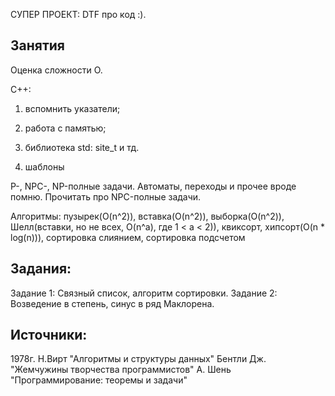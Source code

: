 СУПЕР ПРОЕКТ: DTF про код :).

## Занятия

Оценка сложности O.

С++: 
1) вспомнить указатели;
2) работа с памятью;
3) библиотека std: site_t и тд.

4) шаблоны

P-, NPC-, NP-полные задачи. Автоматы, переходы и прочее вроде помню. Прочитать про NPC-полные задачи.

Алгоритмы: пузырек(O(n^2)), вставка(O(n^2)), выборка(O(n^2)), Шелл(вставки, но не всех, O(n^a),
 где 1 < a < 2)), квиксорт, хипсорт(O(n * log(n))), сортировка слиянием, сортировка подсчетом

## Задания:

Задание 1: Связный список, алгоритм сортировки.
Задание 2: Возведение в степень, синус в ряд Маклорена. 

## Источники:
 
1978г. Н.Вирт "Алгоритмы и структуры данных"
Бентли Дж. "Жемчужины творчества программистов"
А. Шень "Программирование: теоремы и задачи"


